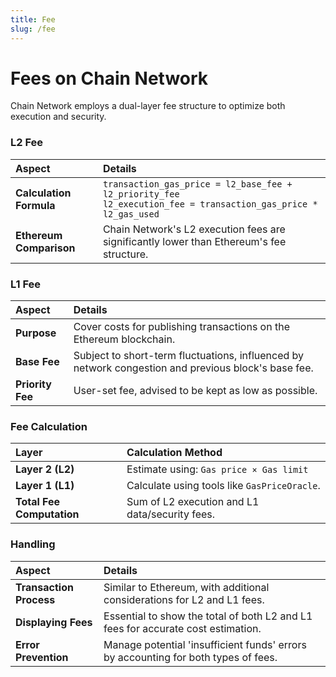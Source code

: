 ```yaml
---
title: Fee
slug: /fee
---
```


# Fees on Chain Network

Chain Network employs a dual-layer fee structure to optimize both execution and security.

### L2 Fee

| **Aspect**              | **Details**                                                                                                           |
| :---------------------- | :-------------------------------------------------------------------------------------------------------------------- |
| **Calculation Formula** | `transaction_gas_price = l2_base_fee + l2_priority_fee`<br />`l2_execution_fee = transaction_gas_price * l2_gas_used` |
| **Ethereum Comparison** | Chain Network's L2 execution fees are significantly lower than Ethereum's fee structure.                              |

### L1 Fee

| **Aspect**       | **Details**                                                                                         |
| :--------------- | :-------------------------------------------------------------------------------------------------- |
| **Purpose**      | Cover costs for publishing transactions on the Ethereum blockchain.                                 |
| **Base Fee**     | Subject to short-term fluctuations, influenced by network congestion and previous block's base fee. |
| **Priority Fee** | User-set fee, advised to be kept as low as possible.                                                |

### Fee Calculation

| **Layer**                 | **Calculation Method**                         |
| :------------------------ | :--------------------------------------------- |
| **Layer 2 (L2)**          | Estimate using: `Gas price × Gas limit`        |
| **Layer 1 (L1)**          | Calculate using tools like `GasPriceOracle`.   |
| **Total Fee Computation** | Sum of L2 execution and L1 data/security fees. |

### Handling

| **Aspect**              | **Details**                                                                        |
| :---------------------- | :--------------------------------------------------------------------------------- |
| **Transaction Process** | Similar to Ethereum, with additional considerations for L2 and L1 fees.            |
| **Displaying Fees**     | Essential to show the total of both L2 and L1 fees for accurate cost estimation.   |
| **Error Prevention**    | Manage potential 'insufficient funds' errors by accounting for both types of fees. |
